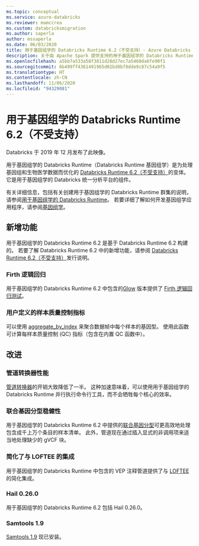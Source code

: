 ```yaml
---
ms.topic: conceptual
ms.service: azure-databricks
ms.reviewer: mamccrea
ms.custom: databricksmigration
ms.author: saperla
author: mssaperla
ms.date: 06/03/2020
title: 用于基因组学的 Databricks Runtime 6.2（不受支持）- Azure Databricks
description: 关于由 Apache Spark 提供支持的用于基因组学的 Databricks Runtime 6.2 的发行说明。
ms.openlocfilehash: a5bb7a533a58f3811d28d27ec7a5460da6fe90f1
ms.sourcegitcommit: 6b499ff4361491965d02bd8bf8dde9c87c54a9f5
ms.translationtype: HT
ms.contentlocale: zh-CN
ms.lasthandoff: 11/06/2020
ms.locfileid: "94329081"
---
```

# <a name="databricks-runtime-62-for-genomics-unsupported"></a>用于基因组学的 Databricks Runtime 6.2（不受支持）

Databricks 于 2019 年 12 月发布了此映像。

用于基因组学的 Databricks Runtime（Databricks Runtime 基因组学）是为处理基因组和生物医学数据而优化的 [Databricks Runtime 6.2（不受支持）](6.2.md)的变体。 它是用于基因组学的 Databricks 统一分析平台的组件。

有关详细信息，包括有关创建用于基因组学的 Databricks Runtime 群集的说明，请参阅[用于基因组学的 Databricks Runtime](../../runtime/genomicsruntime.md#dbr-genomics)。 若要详细了解如何开发基因组学应用程序，请参阅[基因组学](../../applications/genomics/index.md)。

## <a name="new-features"></a>新增功能

用于基因组学的 Databricks Runtime 6.2 是基于 Databricks Runtime 6.2 构建的。 若要了解 Databricks Runtime 6.2 中的新增功能，请参阅 [Databricks Runtime 6.2（不受支持）](6.2.md)发行说明。

### <a name="firth-logistic-regression"></a>Firth 逻辑回归

用于基因组学的 Databricks Runtime 6.2 中包含的[Glow](https://projectglow.io) 版本提供了 [Firth 逻辑回归测试](https://glow.readthedocs.io/en/latest/tertiary/regression-tests.html#genome-wide-association-study-regression-tests)。

### <a name="user-defined-sample-quality-control-metrics"></a>用户定义的样本质量控制指标

可以使用 [aggregate_by_index](https://glow.readthedocs.io/en/latest/etl/sample-qc.html#computing-user-defined-sample-qc-metrics) 来聚合数据帧中每个样本的基因型。
使用此函数可计算每样本质量控制 (QC) 指标（包含在内置 QC 函数中）。

## <a name="improvements"></a>改进

### <a name="pipe-transformer-performance"></a>管道转换器性能

[管道转换器](https://glow.readthedocs.io/en/latest/tertiary/pipe-transformer.html)的开销大致降低了一半。 这种加速意味着，可以使用用于基因组学的 Databricks Runtime 并行执行命令行工具，而不会牺牲每个核心的效率。

### <a name="joint-genotyping-robustness"></a>联合基因分型稳健性

用于基因组学的 Databricks Runtime 6.2 中提供的[联合基因分型](../../applications/genomics/tertiary/joint-genotyping-pipeline.md)可更高效地处理包含成千上万个条目的样本清单。 此外，管道现在通过插入显式的非调用项来适当地处理缺少的 gVCF 块。

### <a name="simplified-integration-with-loftee"></a>简化了与 LOFTEE 的集成

用于基因组学的 Databricks Runtime 中包含的 VEP 注释管道提供了与 [LOFTEE](https://docs.databricks.com/applications/genomics/secondary/vep-pipeline.html#loftee) 的简化集成。

### <a name="hail-0260"></a>Hail 0.26.0

用于基因组学的 Databricks Runtime 6.2 包括 Hail 0.26.0。

### <a name="samtools-19"></a>Samtools 1.9

[Samtools 1.9](http://www.htslib.org/) 现已安装。